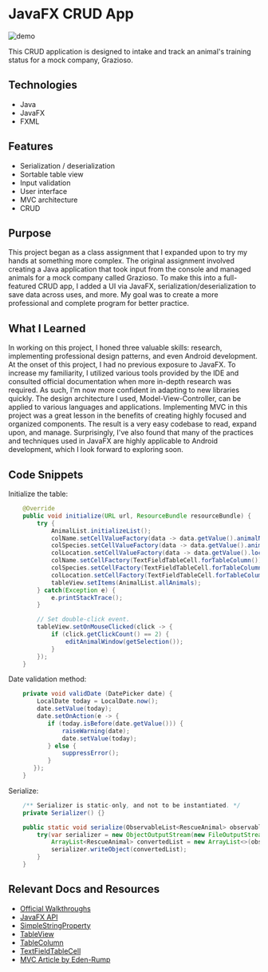 # JavaFX CRUD App
![demo](https://github.com/dorian-adams/CRUD-Grazioso-JavaFX/blob/main/crud_demo.gif)

This CRUD application is designed to intake and track an animal's training status for a mock company, Grazioso.

## Technologies
* Java
* JavaFX
* FXML

## Features
* Serialization / deserialization
* Sortable table view
* Input validation
* User interface
* MVC architecture
* CRUD

## Purpose
This project began as a class assignment that I expanded upon to try my hands at something more complex. The original assignment involved creating a Java application that took input from the console and managed animals for a mock company called Grazioso. To make this into a full-featured CRUD app, I added a UI via JavaFX, serialization/deserialization to save data across uses, and more. My goal was to create a more professional and complete program for better practice.

## What I Learned
In working on this project, I honed three valuable skills: research, implementing professional design patterns, and even Android development. At the onset of this project, I had no previous exposure to JavaFX. To increase my familiarity, I utilized various tools provided by the IDE and consulted official documentation when more in-depth research was required. As such, I'm now more confident in adapting to new libraries quickly. The design architecture I used, Model-View-Controller, can be applied to various languages and applications. Implementing MVC in this project was a great lesson in the benefits of creating highly focused and organized components. The result is a very easy codebase to read, expand upon, and manage. Surprisingly, I've also found that many of the practices and techniques used in JavaFX are highly applicable to Android development, which I look forward to exploring soon.

## Code Snippets
Initialize the table:

```Java
    @Override
    public void initialize(URL url, ResourceBundle resourceBundle) {
        try {
            AnimalList.initializeList();
            colName.setCellValueFactory(data -> data.getValue().animalNameProperty());
            colSpecies.setCellValueFactory(data -> data.getValue().animalSpeciesProperty());
            colLocation.setCellValueFactory(data -> data.getValue().locationProperty());
            colName.setCellFactory(TextFieldTableCell.forTableColumn());
            colSpecies.setCellFactory(TextFieldTableCell.forTableColumn());
            colLocation.setCellFactory(TextFieldTableCell.forTableColumn());
            tableView.setItems(AnimalList.allAnimals);
        } catch(Exception e) {
            e.printStackTrace();
        }

        // Set double-click event.
        tableView.setOnMouseClicked(click -> {
            if (click.getClickCount() == 2) {
                editAnimalWindow(getSelection());
            }
        });
    }
```

Date validation method:

```Java
    private void validDate (DatePicker date) {
        LocalDate today = LocalDate.now();
        date.setValue(today);
        date.setOnAction(e -> {
           if (today.isBefore(date.getValue())) {
               raiseWarning(date);
               date.setValue(today);
           } else {
               suppressError();
           }
       });
    }
```

Serialize:

```Java
    /** Serializer is static-only, and not to be instantiated. */
    private Serializer() {}

    public static void serialize(ObservableList<RescueAnimal> observableListAnimals) throws IOException {
        try(var serializer = new ObjectOutputStream(new FileOutputStream(PATH, false))) {
            ArrayList<RescueAnimal> convertedList = new ArrayList<>(observableListAnimals);
            serializer.writeObject(convertedList);
        }
    }
```

## Relevant Docs and Resources
* [Official Walkthroughs](https://docs.oracle.com/javase/8/javafx/get-started-tutorial/get_start_apps.htm#JFXST804)
* [JavaFX API](https://docs.oracle.com/javase/8/javafx/api/toc.htm)
* [SimpleStringProperty](https://docs.oracle.com/javase/8/javafx/api/javafx/beans/property/SimpleStringProperty.html)
* [TableView](https://docs.oracle.com/javase/8/javafx/api/javafx/scene/control/TableView.html)
* [TableColumn](https://docs.oracle.com/javase/8/javafx/api/javafx/scene/control/TableColumn.html)
* [TextFieldTableCell](https://docs.oracle.com/javase/8/javafx/api/javafx/scene/control/cell/TextFieldTableCell.html)
* [MVC Article by Eden-Rump](https://edencoding.com/mvc-in-javafx/#:~:text=MVC%20stands%20for%20Model%2DView,logic%20from%20the%20user%20interface.)

